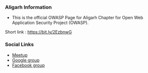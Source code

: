 ### Aligarh Information
* This is the official OWASP Page for Aligarh Chapter for Open Web Application Security Project (OWASP).

Short link : https://bit.ly/2EzbnwG

### Social Links
* [Meetup](https://www.meetup.com/OWASP-Aligarh-Meetup-Group/)
* [Google group](https://groups.google.com/g/owasp-aligarh-chapter)
* [Facebook group](https://www.facebook.com/groups/2795458137222902)
 
